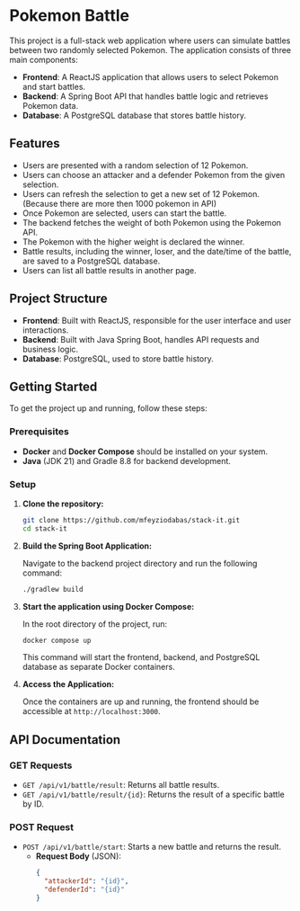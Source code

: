 # Pokemon Battle

This project is a full-stack web application where users can simulate battles between two randomly selected Pokemon. The application consists of three main components:

- **Frontend**: A ReactJS application that allows users to select Pokemon and start battles.
- **Backend**: A Spring Boot API that handles battle logic and retrieves Pokemon data.
- **Database**: A PostgreSQL database that stores battle history.

## Features

- Users are presented with a random selection of 12 Pokemon.
- Users can choose an attacker and a defender Pokemon from the given selection.
- Users can refresh the selection to get a new set of 12 Pokemon. (Because there are more then 1000 pokemon in API)
- Once Pokemon are selected, users can start the battle.
- The backend fetches the weight of both Pokemon using the Pokemon API.
- The Pokemon with the higher weight is declared the winner.
- Battle results, including the winner, loser, and the date/time of the battle, are saved to a PostgreSQL database.
- Users can list all battle results in another page.

## Project Structure

- **Frontend**: Built with ReactJS, responsible for the user interface and user interactions.
- **Backend**: Built with Java Spring Boot, handles API requests and business logic.
- **Database**: PostgreSQL, used to store battle history.

## Getting Started

To get the project up and running, follow these steps:

### Prerequisites

- **Docker** and **Docker Compose** should be installed on your system.
- **Java** (JDK 21) and Gradle 8.8 for backend development.

### Setup

1. **Clone the repository:**

    ```bash
    git clone https://github.com/mfeyziodabas/stack-it.git
    cd stack-it
    ```

2. **Build the Spring Boot Application:**

    Navigate to the backend project directory and run the following command:

    ```bash
    ./gradlew build
    ```

3. **Start the application using Docker Compose:**

    In the root directory of the project, run:

    ```bash
    docker compose up
    ```

    This command will start the frontend, backend, and PostgreSQL database as separate Docker containers.

4. **Access the Application:**

    Once the containers are up and running, the frontend should be accessible at `http://localhost:3000`.


## API Documentation

### GET Requests

- `GET /api/v1/battle/result`: Returns all battle results.
- `GET /api/v1/battle/result/{id}`: Returns the result of a specific battle by ID.

### POST Request

- `POST /api/v1/battle/start`: Starts a new battle and returns the result.
  - **Request Body** (JSON):
    ```json
    {
      "attackerId": "{id}",
      "defenderId": "{id}"
    }
    ```

